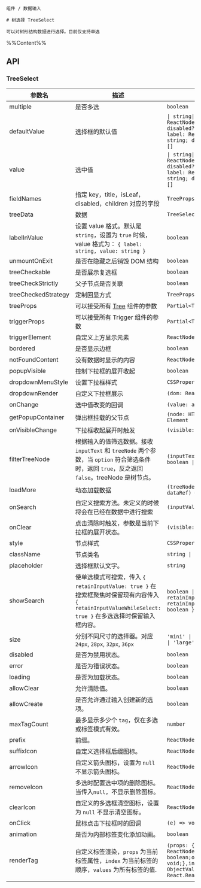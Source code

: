 `````
组件 / 数据输入

# 树选择 TreeSelect

可以对树形结构数据进行选择。目前仅支持单选
`````

%%Content%%

## API

### TreeSelect

|参数名|描述|类型|默认值|版本|
|---|---|---|---|---|
|multiple|是否多选|`boolean`|`-`|-|
|defaultValue|选择框的默认值|`\| string\| string[]\| { label: ReactNode; value: string; disabled?: boolean }\| { label: ReactNode; value: string; disabled?: boolean }[]`|`-`|-|
|value|选中值|`\| string\| string[]\| { label: ReactNode; value: string; disabled?: boolean }\| { label: ReactNode; value: string; disabled?: boolean }[]`|`-`|-|
|fieldNames|指定 key，title，isLeaf，disabled，children 对应的字段|`TreeProps['fieldNames']`|`DefaultFieldNames`|2.11.0|
|treeData|数据|`TreeSelectDataType[]`|`-`|-|
|labelInValue|设置 value 格式。默认是 `string`，设置为 `true` 时候，value 格式为： `{ label: string, value: string }`|`boolean`|`-`|-|
|unmountOnExit|是否在隐藏之后销毁 DOM 结构|`boolean`|`-`|-|
|treeCheckable|是否展示复选框|`boolean`|`-`|-|
|treeCheckStrictly|父子节点是否关联|`boolean`|`-`|-|
|treeCheckedStrategy|定制回显方式|`TreeProps['checkedStrategy']`|`all`|-|
|treeProps|可以接受所有 [Tree](/react/components/tree) 组件的参数|`Partial<TreeProps>`|`-`|-|
|triggerProps|可以接受所有 Trigger 组件的参数|`Partial<TriggerProps>`|`-`|-|
|triggerElement|自定义上方显示元素|`ReactNode`|`-`|-|
|bordered|是否显示边框|`boolean`|`true`|-|
|notFoundContent|没有数据时显示的内容|`ReactNode`|`-`|-|
|popupVisible|控制下拉框的展开收起|`boolean`|`-`|-|
|dropdownMenuStyle|设置下拉框样式|`CSSProperties`|`-`|2.3.0|
|dropdownRender|自定义下拉框展示|`(dom: ReactNode) => ReactNode`|`-`|2.3.0|
|onChange|选中值改变的回调|`(value: any) => void`|`-`|-|
|getPopupContainer|弹出框挂载的父节点|`(node: HTMLElement) => Element`|`-`|-|
|onVisibleChange|下拉框收起展开时触发|`(visible: boolean) => void`|`-`|-|
|filterTreeNode|根据输入的值筛选数据。接收 `inputText` 和 `treeNode` 两个参数，当 `option` 符合筛选条件时，返回 `true`，反之返回 `false`。treeNode 是树节点。|`(inputText, treeNode: any) => boolean \| void`|`-`|-|
|loadMore|动态加载数据|`(treeNode: NodeProps, dataRef) => void`|`-`|-|
|onSearch|自定义搜索方法。未定义的时候将会在已经在数据中进行搜索|`(inputValue: string) => void`|`-`|-|
|onClear|点击清除时触发，参数是当前下拉框的展开状态。|`(visible: boolean) => void`|`-`|-|
|style|节点样式|`CSSProperties`|`-`|-|
|className|节点类名|`string \| string[]`|`-`|-|
|placeholder|选择框默认文字。|`string`|`-`|-|
|showSearch|使单选模式可搜索，传入 `{ retainInputValue: true }` 在搜索框聚焦时保留现有内容传入 `{ retainInputValueWhileSelect: true }` 在多选选择时保留输入框内容。|`boolean \| { retainInputValue?: boolean; retainInputValueWhileSelect?: boolean }`|`-`|-|
|size|分别不同尺寸的选择器。对应 `24px`, `28px`, `32px`, `36px`|`'mini' \| 'small' \| 'default' \| 'large'`|`-`|-|
|disabled|是否为禁用状态。|`boolean`|`-`|-|
|error|是否为错误状态。|`boolean`|`-`|-|
|loading|是否为加载状态。|`boolean`|`-`|-|
|allowClear|允许清除值。|`boolean`|`-`|-|
|allowCreate|是否允许通过输入创建新的选项。|`boolean`|`-`|2.13.0|
|maxTagCount|最多显示多少个 `tag`，仅在多选或标签模式有效。|`number`|`-`|-|
|prefix|前缀。|`ReactNode`|`-`|2.11.0|
|suffixIcon|自定义选择框后缀图标。|`ReactNode`|`-`|-|
|arrowIcon|自定义箭头图标，设置为 `null` 不显示箭头图标。|`ReactNode \| null`|`-`|-|
|removeIcon|多选时配置选中项的删除图标。当传入`null`，不显示删除图标。|`ReactNode \| null`|`-`|-|
|clearIcon|自定义的多选框清空图标，设置为 `null` 不显示清空图标。|`ReactNode \| null`|`-`|-|
|onClick|鼠标点击下拉框时的回调|`(e) => void`|`-`|-|
|animation|是否为内部标签变化添加动画。|`boolean`|`true`|2.15.0|
|renderTag|自定义标签渲染，`props` 为当前标签属性，`index` 为当前标签的顺序，`values` 为所有标签的值.|`(props: {value: any;label: ReactNode;closable: boolean;onClose: (event) => void;},index: number,values: ObjectValueType[]) => React.ReactNode`|`-`|index、values added in 2.15.0|
